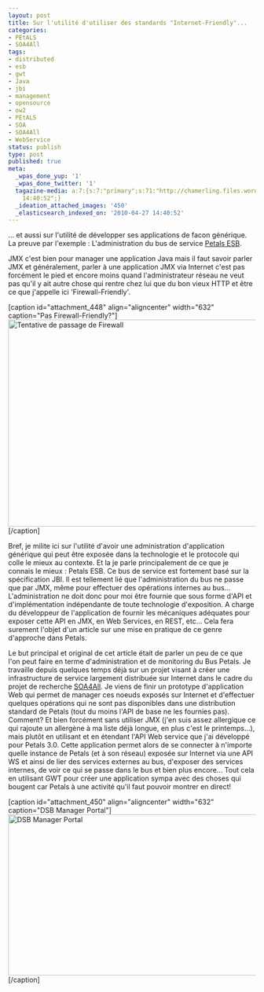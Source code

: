 ```yaml
---
layout: post
title: Sur l'utilité d'utiliser des standards "Internet-Friendly"...
categories:
- PEtALS
- SOA4All
tags:
- distributed
- esb
- gwt
- Java
- jbi
- management
- opensource
- ow2
- PEtALS
- SOA
- SOA4All
- WebService
status: publish
type: post
published: true
meta:
  _wpas_done_yup: '1'
  _wpas_done_twitter: '1'
  tagazine-media: a:7:{s:7:"primary";s:71:"http://chamerling.files.wordpress.com/2010/04/soa4all-dsbmanagement.png";s:6:"images";a:2:{s:58:"http://chamerling.files.wordpress.com/2010/04/img_3892.jpg";a:6:{s:8:"file_url";s:58:"http://chamerling.files.wordpress.com/2010/04/img_3892.jpg";s:5:"width";s:3:"800";s:6:"height";s:3:"533";s:4:"type";s:5:"image";s:4:"area";s:6:"426400";s:9:"file_path";s:0:"";}s:71:"http://chamerling.files.wordpress.com/2010/04/soa4all-dsbmanagement.png";a:6:{s:8:"file_url";s:71:"http://chamerling.files.wordpress.com/2010/04/soa4all-dsbmanagement.png";s:5:"width";s:4:"1449";s:6:"height";s:3:"753";s:4:"type";s:5:"image";s:4:"area";s:7:"1091097";s:9:"file_path";s:0:"";}}s:6:"videos";a:0:{}s:11:"image_count";s:1:"2";s:6:"author";s:7:"3303881";s:7:"blog_id";s:7:"3069558";s:9:"mod_stamp";s:19:"2010-04-27
    14:40:52";}
  _ideation_attached_images: '450'
  _elasticsearch_indexed_on: '2010-04-27 14:40:52'
---
```

... et aussi sur l'utilité de développer ses applications de facon générique. La preuve par l'exemple : L'administration du bus de service <a href="http://petals.ow2.org">Petals ESB</a>.

JMX c'est bien pour manager une application Java mais il faut savoir parler JMX et généralement, parler à une application JMX via Internet c'est pas forcément le pied et encore moins quand l'administrateur réseau ne veut pas qu'il y ait autre chose qui rentre chez lui que du bon vieux HTTP et être ce que j'appelle ici 'Firewall-Friendly'.
<p style="text-align:center;"></p>


[caption id="attachment_448" align="aligncenter" width="632" caption="Pas Firewall-Friendly?"]<a href="http://chamerling.files.wordpress.com/2010/04/img_3892.jpg"><img class="size-full wp-image-448" title="Tentative de passage de Firewall" src="http://chamerling.files.wordpress.com/2010/04/img_3892.jpg" alt="Tentative de passage de Firewall" width="632" height="421" /></a>[/caption]

Bref, je milite ici sur l'utilité d'avoir une administration d'application générique qui peut être exposée dans la technologie et le protocole qui colle le mieux au contexte. Et la je parle principalement de ce que je connais le mieux : Petals ESB. Ce bus de service est fortement basé sur la spécification JBI. Il est tellement lié que l'administration du bus ne passe que par JMX, même pour effectuer des opérations internes au bus... L'administration ne doit donc pour moi être fournie que sous forme d'API et d'implémentation indépendante de toute technologie d'exposition. A charge du développeur de l'application de fournir les mécaniques adéquates pour exposer cette API en JMX, en Web Services, en REST, etc... Cela fera surement l'objet d'un article sur une mise en pratique de ce genre d'approche dans Petals.

Le but principal et original de cet article était de parler un peu de ce que l'on peut faire en terme d'administration et de monitoring du Bus Petals. Je travaille depuis quelques temps déjà sur un projet visant à créer une infrastructure de service largement distribuée sur Internet dans le cadre du projet de recherche <a href="http://soa4all.eu">SOA4All</a>. Je viens de finir un prototype d'application Web qui permet de manager ces noeuds exposés sur Internet et d'effectuer quelques opérations qui ne sont pas disponibles dans une distribution standard de Petals (tout du moins l'API de base ne les fournies pas). Comment? Et bien forcément sans utiliser JMX (j'en suis assez allergique ce qui rajoute un allergène à ma liste déjà longue, en plus c'est le printemps...), mais plutôt en utilisant et en étendant l'API Web service que j'ai développé pour Petals 3.0. Cette application permet alors de se connecter à n'importe quelle instance de Petals (et à son réseau) exposée sur Internet via une API WS et ainsi de lier des services externes au bus, d'exposer des services internes, de voir ce qui se passe dans le bus et bien plus encore... Tout cela en utilisant GWT pour créer une application sympa avec des choses qui bougent car Petals à une activité qu'il faut pouvoir montrer en direct!
<p style="text-align:center;"></p>


[caption id="attachment_450" align="aligncenter" width="632" caption="DSB Manager Portal"]<a href="http://chamerling.files.wordpress.com/2010/04/soa4all-dsbmanagement.png"><img class="size-full wp-image-450" title="DSB Manager Portal" src="http://chamerling.files.wordpress.com/2010/04/soa4all-dsbmanagement.png" alt="DSB Manager Portal" width="632" height="328" /></a>[/caption]
